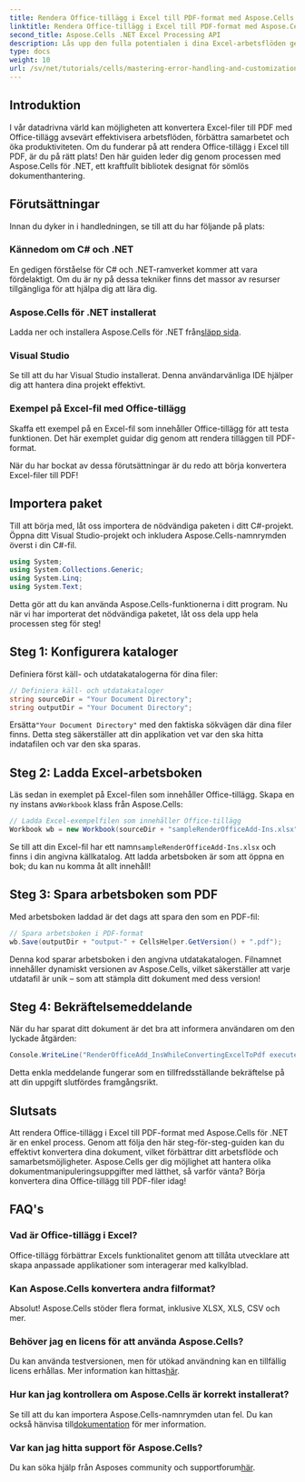 ```yaml
---
title: Rendera Office-tillägg i Excel till PDF-format med Aspose.Cells
linktitle: Rendera Office-tillägg i Excel till PDF-format med Aspose.Cells
second_title: Aspose.Cells .NET Excel Processing API
description: Lås upp den fulla potentialen i dina Excel-arbetsflöden genom att lära dig hur du sömlöst konverterar Excel-filer som innehåller Office-tillägg till PDF-format med Aspose.Cells för .NET. Den här omfattande guiden ger ett steg-för-steg tillvägagångssätt.
type: docs
weight: 10
url: /sv/net/tutorials/cells/mastering-error-handling-and-customization/render-office-add-ins-in-excel-to-pdf-format/
---
```

## Introduktion

I vår datadrivna värld kan möjligheten att konvertera Excel-filer till PDF med Office-tillägg avsevärt effektivisera arbetsflöden, förbättra samarbetet och öka produktiviteten. Om du funderar på att rendera Office-tillägg i Excel till PDF, är du på rätt plats! Den här guiden leder dig genom processen med Aspose.Cells för .NET, ett kraftfullt bibliotek designat för sömlös dokumenthantering.

## Förutsättningar

Innan du dyker in i handledningen, se till att du har följande på plats:

### Kännedom om C# och .NET
En gedigen förståelse för C# och .NET-ramverket kommer att vara fördelaktigt. Om du är ny på dessa tekniker finns det massor av resurser tillgängliga för att hjälpa dig att lära dig.

### Aspose.Cells för .NET installerat
 Ladda ner och installera Aspose.Cells för .NET från[släpp sida](https://releases.aspose.com/cells/net/).

### Visual Studio
Se till att du har Visual Studio installerat. Denna användarvänliga IDE hjälper dig att hantera dina projekt effektivt.

### Exempel på Excel-fil med Office-tillägg
Skaffa ett exempel på en Excel-fil som innehåller Office-tillägg för att testa funktionen. Det här exemplet guidar dig genom att rendera tilläggen till PDF-format.

När du har bockat av dessa förutsättningar är du redo att börja konvertera Excel-filer till PDF!

## Importera paket
Till att börja med, låt oss importera de nödvändiga paketen i ditt C#-projekt. Öppna ditt Visual Studio-projekt och inkludera Aspose.Cells-namnrymden överst i din C#-fil.

```csharp
using System;
using System.Collections.Generic;
using System.Linq;
using System.Text;
```
Detta gör att du kan använda Aspose.Cells-funktionerna i ditt program. Nu när vi har importerat det nödvändiga paketet, låt oss dela upp hela processen steg för steg!

## Steg 1: Konfigurera kataloger

Definiera först käll- och utdatakatalogerna för dina filer:

```csharp
// Definiera käll- och utdatakataloger
string sourceDir = "Your Document Directory";
string outputDir = "Your Document Directory";
```

 Ersätta`"Your Document Directory"` med den faktiska sökvägen där dina filer finns. Detta steg säkerställer att din applikation vet var den ska hitta indatafilen och var den ska sparas.

## Steg 2: Ladda Excel-arbetsboken

 Läs sedan in exemplet på Excel-filen som innehåller Office-tillägg. Skapa en ny instans av`Workbook` klass från Aspose.Cells:

```csharp
// Ladda Excel-exempelfilen som innehåller Office-tillägg
Workbook wb = new Workbook(sourceDir + "sampleRenderOfficeAdd-Ins.xlsx");
```

 Se till att din Excel-fil har ett namn`sampleRenderOfficeAdd-Ins.xlsx` och finns i din angivna källkatalog. Att ladda arbetsboken är som att öppna en bok; du kan nu komma åt allt innehåll!

## Steg 3: Spara arbetsboken som PDF

Med arbetsboken laddad är det dags att spara den som en PDF-fil:

```csharp
// Spara arbetsboken i PDF-format
wb.Save(outputDir + "output-" + CellsHelper.GetVersion() + ".pdf");
```

Denna kod sparar arbetsboken i den angivna utdatakatalogen. Filnamnet innehåller dynamiskt versionen av Aspose.Cells, vilket säkerställer att varje utdatafil är unik – som att stämpla ditt dokument med dess version!

## Steg 4: Bekräftelsemeddelande

När du har sparat ditt dokument är det bra att informera användaren om den lyckade åtgärden:

```csharp
Console.WriteLine("RenderOfficeAdd_InsWhileConvertingExcelToPdf executed successfully.");
```

Detta enkla meddelande fungerar som en tillfredsställande bekräftelse på att din uppgift slutfördes framgångsrikt.

## Slutsats

Att rendera Office-tillägg i Excel till PDF-format med Aspose.Cells för .NET är en enkel process. Genom att följa den här steg-för-steg-guiden kan du effektivt konvertera dina dokument, vilket förbättrar ditt arbetsflöde och samarbetsmöjligheter. Aspose.Cells ger dig möjlighet att hantera olika dokumentmanipuleringsuppgifter med lätthet, så varför vänta? Börja konvertera dina Office-tillägg till PDF-filer idag!

## FAQ's

### Vad är Office-tillägg i Excel?
Office-tillägg förbättrar Excels funktionalitet genom att tillåta utvecklare att skapa anpassade applikationer som interagerar med kalkylblad.

### Kan Aspose.Cells konvertera andra filformat?
Absolut! Aspose.Cells stöder flera format, inklusive XLSX, XLS, CSV och mer.

### Behöver jag en licens för att använda Aspose.Cells?
Du kan använda testversionen, men för utökad användning kan en tillfällig licens erhållas. Mer information kan hittas[här](https://purchase.aspose.com/temporary-license/).

### Hur kan jag kontrollera om Aspose.Cells är korrekt installerat?
 Se till att du kan importera Aspose.Cells-namnrymden utan fel. Du kan också hänvisa till[dokumentation](https://reference.aspose.com/cells/net/) för mer information.

### Var kan jag hitta support för Aspose.Cells?
 Du kan söka hjälp från Asposes community och supportforum[här](https://forum.aspose.com/c/cells/9).